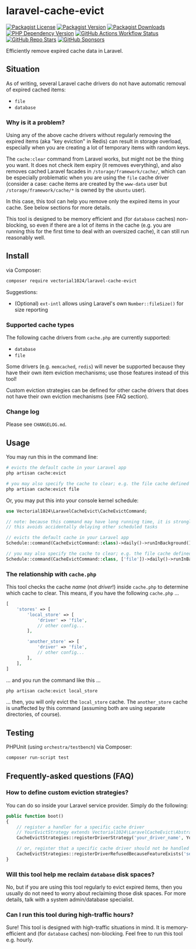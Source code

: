# laravel-cache-evict
[![Packagist License][packagist-license-image]][packagist-url]
[![Packagist Version][packagist-version-image]][packagist-url]
[![Packagist Downloads][packagist-downloads-image]][packagist-stats-url]
[![PHP Dependency Version][php-version-image]][packagist-url]
[![GitHub Actions Workflow Status][php-build-status-image]][github-actions-url]
[![GitHub Repo Stars][github-stars-image]][github-repo-url]
[![GitHub Sponsors][github-sponsors-image]][github-sponsors-url]

Efficiently remove expired cache data in Laravel.

## Situation
As of writing, several Laravel cache drivers do not have automatic removal of expired cached items:

- `file`
- `database`

### Why is it a problem?
Using any of the above cache drivers without regularly removing the expired items (aka "key eviction" in Redis) can result in storage overload, especially when you are creating a lot of temporary items with random keys.

The `cache:clear` command from Laravel works, but might not be the thing you want. It does not check item expiry (it removes everything), and also removes cached Laravel facades in `/storage/framework/cache/`, which can be especially problematic when you are using the `file` cache driver (consider a case: cache items are created by the `www-data` user but `/storage/framework/cache/*` is owned by the `ubuntu` user).

In this case, this tool can help you remove only the expired items in your cache. See below sections for more details.

This tool is designed to be memory efficient and (for `database` caches) non-blocking, so even if there are a lot of items in the cache (e.g. you are running this for the first time to deal with an oversized cache), it can still run reasonably well.

## Install
via Composer:

```sh
composer require vectorial1024/laravel-cache-evict
```

Suggestions:
- (Optional) `ext-intl` allows using Laravel's own `Number::fileSize()` for size reporting

### Supported cache types
The following cache drivers from `cache.php` are currently supported:
- `database`
- `file`

Some drivers (e.g. `memcached`, `redis`) will never be supported because they have their own item eviction mechanisms; use those features instead of this tool!

Custom eviction strategies can be defined for other cache drivers that does not have their own eviction mechanisms (see FAQ section).

### Change log
Please see `CHANGELOG.md`.

## Usage

You may run this in the command line:

```sh
# evicts the default cache in your Laravel app
php artisan cache:evict

# you may also specify the cache to clear; e.g. the file cache defined in cache.php:
php artisan cache:evict file
```

Or, you may put this into your console kernel schedule:

```php
use Vectorial1024\LaravelCacheEvict\CacheEvictCommand;

// note: because this command may have long running time, it is strongly recommended to run this command in the background
// this avoids accidentally delaying other scheduled tasks

// evicts the default cache in your Laravel app
Schedule::command(CacheEvictCommand::class)->daily()->runInBackground();

// you may also specify the cache to clear; e.g. the file cache defined in cache.php:
Schedule::command(CacheEvictCommand::class, ['file'])->daily()->runInBackground();
```

### The relationship with `cache.php`
This tool checks the cache *name* (not *driver*!) inside `cache.php` to determine which cache to clear. This means, if you have the following `cache.php` ...

```php
[
    'stores' => [
        'local_store' => [
            'driver' => 'file',
            // other config...
        ],

        'another_store' => [
            'driver' => 'file',
            // other config...
        ],
    ],
]
```

... and you run the command like this ...

```sh
php artisan cache:evict local_store
```

... then, you will only evict the `local_store` cache. The `another_store` cache is unaffected by this command (assuming both are using separate directories, of course).

## Testing
PHPUnit (using `orchestra/testbench`) via Composer:

```sh
composer run-script test
```

## Frequently-asked questions (FAQ)

### How to define custom eviction strategies?
You can do so inside your Laravel service provider. Simply do the following:

```php
public function boot()
{
    // register a handler for a specific cache driver
    // YourEvictStrategy extends Vectorial1024\LaravelCacheEvict\AbstractEvictStrategy
    CacheEvictStrategies::registerDriverStrategy('your_driver_name', YourEvictStrategy::class);

    // or, register that a specific cache driver should not be handled because it has its own handler already
    CacheEvictStrategies::registerDriverRefusedBecauseFeatureExists('self_managed_driver_name');
}
```

### Will this tool help me reclaim `database` disk spaces?
No, but if you are using this tool regularly to evict expired items, then you usually do not need to worry about reclaiming those disk spaces. For more details, talk with a system admin/database specialist.

### Can I run this tool during high-traffic hours?
Sure! This tool is designed with high-traffic situations in mind. It is memory-efficient and (for `database` caches) non-blocking.
Feel free to run this tool e.g. hourly.

[packagist-url]: https://packagist.org/packages/vectorial1024/laravel-cache-evict
[packagist-stats-url]: https://packagist.org/packages/vectorial1024/laravel-cache-evict/stats
[github-repo-url]: https://github.com/Vectorial1024/laravel-cache-evict
[github-actions-url]: https://github.com/Vectorial1024/laravel-cache-evict/actions/workflows/php.yml
[github-sponsors-url]: https://github.com/sponsors/Vectorial1024

[packagist-license-image]: https://img.shields.io/packagist/l/vectorial1024/laravel-cache-evict?style=plastic
[packagist-version-image]: https://img.shields.io/packagist/v/vectorial1024/laravel-cache-evict?style=plastic
[packagist-downloads-image]: https://img.shields.io/packagist/dm/vectorial1024/laravel-cache-evict?style=plastic
[php-version-image]: https://img.shields.io/packagist/dependency-v/vectorial1024/laravel-cache-evict/php?style=plastic&label=PHP
[php-build-status-image]: https://img.shields.io/github/actions/workflow/status/Vectorial1024/laravel-cache-evict/php.yml?style=plastic
[github-stars-image]: https://img.shields.io/github/stars/vectorial1024/laravel-cache-evict
[github-sponsors-image]: https://img.shields.io/github/sponsors/Vectorial1024?style=plastic
